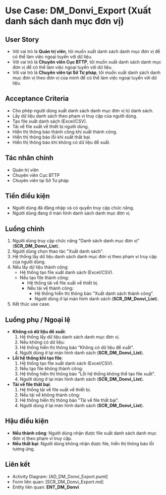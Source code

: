# Use Case: DM_Donvi_Export (Xuất danh sách danh mục đơn vị)

## User Story
- Với vai trò là **Quản trị viên**, tôi muốn xuất danh sách danh mục đơn vị để có thể làm việc ngoại tuyến với dữ liệu.
- Với vai trò là **Chuyên viên Cục BTTP**, tôi muốn xuất danh sách danh mục đơn vị để có thể làm việc ngoại tuyến với dữ liệu.
- Với vai trò là **Chuyên viên tại Sở Tư pháp**, tôi muốn xuất danh sách danh mục đơn vị theo đơn vị của mình để có thể làm việc ngoại tuyến với dữ liệu.

## Acceptance Criteria
- Cho phép người dùng xuất danh sách danh mục đơn vị từ danh sách.
- Lấy dữ liệu danh sách theo phạm vi truy cập của người dùng.
- Tạo file xuất danh sách (Excel/CSV).
- Tải về file xuất về thiết bị người dùng.
- Hiển thị thông báo thành công khi xuất thành công.
- Hiển thị thông báo lỗi khi xuất thất bại.
- Hiển thị thông báo khi không có dữ liệu để xuất.

## Tác nhân chính
- Quản trị viên
- Chuyên viên Cục BTTP
- Chuyên viên tại Sở Tư pháp

## Tiền điều kiện
- Người dùng đã đăng nhập và có quyền truy cập chức năng.
- Người dùng đang ở màn hình danh sách danh mục đơn vị.

## Luồng chính
1. Người dùng truy cập chức năng "Danh sách danh mục đơn vị" (**SCR_DM_Donvi_List**).
2. Người dùng chọn thao tác "Xuất danh sách".
3. Hệ thống lấy dữ liệu danh sách danh mục đơn vị theo phạm vi truy cập của người dùng.
4. Nếu lấy dữ liệu thành công:
   - Hệ thống tạo file xuất danh sách (Excel/CSV).
   - Nếu tạo file thành công:
     - Hệ thống tải về file xuất về thiết bị.
     - Nếu tải về thành công:
       - Hệ thống hiển thị thông báo "Xuất danh sách thành công".
       - Người dùng ở lại màn hình danh sách (**SCR_DM_Donvi_List**).
5. Kết thúc use case.

## Luồng phụ / Ngoại lệ
- **Không có dữ liệu để xuất**:
  1. Hệ thống lấy dữ liệu danh sách danh mục đơn vị.
  2. Nếu không có dữ liệu:
  3. Hệ thống hiển thị thông báo "Không có dữ liệu để xuất".
  4. Người dùng ở lại màn hình danh sách (**SCR_DM_Donvi_List**).
- **Lỗi hệ thống khi tạo file**:
  1. Hệ thống tạo file xuất danh sách (Excel/CSV).
  2. Nếu tạo file không thành công:
  3. Hệ thống hiển thị thông báo "Lỗi hệ thống không thể tạo file xuất".
  4. Người dùng ở lại màn hình danh sách (**SCR_DM_Donvi_List**).
- **Tải về file thất bại**:
  1. Hệ thống tải về file xuất về thiết bị.
  2. Nếu tải về không thành công:
  3. Hệ thống hiển thị thông báo "Tải về file thất bại".
  4. Người dùng ở lại màn hình danh sách (**SCR_DM_Donvi_List**).

## Hậu điều kiện
- **Nếu thành công**: Người dùng nhận được file xuất danh sách danh mục đơn vị theo phạm vi truy cập.
- **Nếu thất bại**: Người dùng không nhận được file, hiển thị thông báo lỗi tương ứng.

## Liên kết
- Activity Diagram: [AD_DM_Donvi_Export.puml]
- Form liên quan: [SCR_DM_Donvi_Export.md]
- Entity liên quan: **ENT_DM_Donvi**